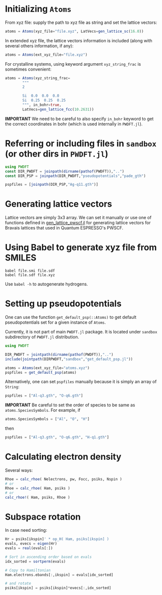 # Initializing `Atoms`

From xyz file: supply the path to xyz file as string and
set the lattice vectors:

```julia
atoms = Atoms(xyz_file="file.xyz", LatVecs=gen_lattice_sc(16.0))
```

In extended xyz file, the lattice vectors information is included
(along with several others information, if any):

```julia
atoms = Atoms(ext_xyz_file="file.xyz")
```

For crystalline systems, using keyword argument `xyz_string_frac`
is sometimes convenient:

```julia
atoms = Atoms(xyz_string_frac=
        """
        2

        Si  0.0  0.0  0.0
        Si  0.25  0.25  0.25
        """, in_bohr=true,
        LatVecs=gen_lattice_fcc(10.2631))
```

**IMPORTANT**
We need to be careful to also specify `in_bohr` keyword to get
the correct coordinates in bohr (which is used internally in `PWDFT.jl`).



# Referring or including files in `sandbox` (or other dirs in `PWDFT.jl`)

```julia
using PWDFT
const DIR_PWDFT = joinpath(dirname(pathof(PWDFT)),"..")
const DIR_PSP = joinpath(DIR_PWDFT,"pseudopotentials","pade_gth")

pspfiles = [joinpath(DIR_PSP,"Ag-q11.gth")]
```


# Generating lattice vectors

Lattice vectors are simply 3x3 array. We can set it manually or use
one of functions defined in
[gen_lattice_pwscf.jl](../src/gen_lattice_pwscf.jl)
for generating lattice vectors for Bravais lattices that used
in Quantum ESPRESSO's PWSCF.

# Using Babel to generate xyz file from SMILES

```
babel file.smi file.sdf
babel file.sdf file.xyz
```

Use `babel -h` to autogenerate hydrogens.



# Setting up pseudopotentials

One can use the function `get_default_psp(::Atoms)` to get default
pseudopotentials set for a given instance of `Atoms`.

Currently, it is not part of main `PWDFT.jl` package. It is located
under `sandbox` subdirectory of `PWDFT.jl` distribution.

```julia
using PWDFT

DIR_PWDFT = jointpath(dirname(pathof(PWDFT)),"..")
include(jointpath(DIRPWDFT,"sandbox","get_default_psp.jl"))

atoms = Atoms(ext_xyz_file="atoms.xyz")
pspfiles = get_default_psp(atoms)
```

Alternatively, one can set `pspfiles` manually because it is simply
an array of `String`:
```julia
pspfiles = ["Al-q3.gth", "O-q6.gth"]
```

**IMPORTANT** Be careful to set the order of species to be same as
`atoms.SpeciesSymbols`. For example, if
```julia
atoms.SpeciesSymbols = ["Al", "O", "H"]
```
then
```julia
pspfiles = ["Al-q3.gth", "O-q6.gth", "H-q1.gth"]
```




# Calculating electron density

Several ways:

```julia
Rhoe = calc_rhoe( Nelectrons, pw, Focc, psiks, Nspin )
# or
Rhoe = calc_rhoe( Ham, psiks )
# or
calc_rhoe!( Ham, psiks, Rhoe )
```

# Subspace rotation

In case need sorting:

```julia
Hr = psiks[ikspin]' * op_H( Ham, psiks[ikspin] )
evals, evecs = eigen(Hr)
evals = real(evals[:])

# Sort in ascending order based on evals 
idx_sorted = sortperm(evals)

# Copy to Hamiltonian
Ham.electrons.ebands[:,ikspin] = evals[idx_sorted]

# and rotate
psiks[ikspin] = psiks[ikspin]*evecs[:,idx_sorted]
```


